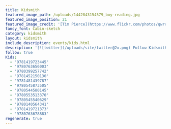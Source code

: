 ```yaml
---
title: Kidsmith
featured_image_path: /uploads/1442843154579_boy-reading.jpg
featured_image_position: 21
featured_image_credit: '[Tim Pierce](https://www.flickr.com/photos/qwrrty/)'
fancy_font: Cabin-sketch
category: kidsmith
layout: kidsmith
include_description: events/kids.html
description: '[![twitter](/uploads/site/twitter@2x.png) Follow Kidsmith on Twitter](https://twitter.com/kidsmithbooks)'
follow: true
Kids:
  - '9781419723445'
  - '9780763656003'
  - '9780399257742'
  - '9781452150130'
  - '9781481439787'
  - '9780545873505'
  - '9780544580145'
  - '9780553513370'
  - '9780545540629'
  - '9780140564341'
  - '9781419721373'
  - '9780763678883'
regenerate: true
---
```

